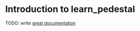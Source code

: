 # Introduction to learn_pedestal

TODO: write [great documentation](http://jacobian.org/writing/what-to-write/)
